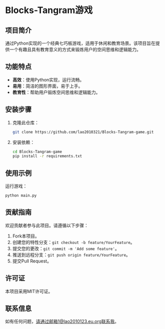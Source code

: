 
# Blocks-Tangram游戏
## 项目简介
通过Python实现的一个经典七巧板游戏，适用于休闲和教育场景。该项目旨在提供一个有趣且具有教育意义的方式来锻炼用户的空间思维和逻辑能力。
## 功能特点
- **高效**：使用Python实现，运行流畅。
- **易用**：简洁的图形界面，易于上手。
- **教育性**：帮助用户锻炼空间思维和逻辑能力。
## 安装步骤
1. 克隆此仓库：
    ```bash
    git clone https://github.com/lao2010321/Blocks-Tangram-game.git
    ```
2. 安装依赖：
    ```bash
    cd Blocks-Tangram-game
    pip install -r requirements.txt
    ```
## 使用示例
运行游戏：
```bash
python main.py
```
## 贡献指南
欢迎贡献者参与此项目。请遵循以下步骤：
1. Fork本项目。
2. 创建您的特性分支：`git checkout -b feature/YourFeature`。
3. 提交您的更改：`git commit -m 'Add some feature'`。
4. 推送到远程分支：`git push origin feature/YourFeature`。
5. 提交Pull Request。
## 许可证
本项目采用MIT许可证。
## 联系信息
如有任何问题，请通过邮箱1@lao2010123.eu.org联系我。

